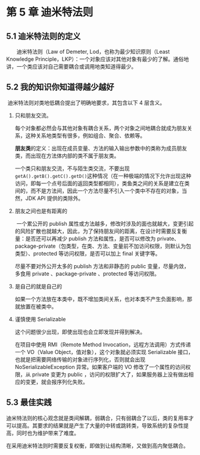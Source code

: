 # 第 5 章 迪米特法则

## 5.1 迪米特法则的定义
　　迪米特法则（Law of Demeter, Lod，也称为最少知识原则（Least Knowledge Principle，LKP）：一个对象应该对其他对象有最少的了解。通俗地讲，一个类应该对自己需要耦合或调用地类知道得最少。

## 5.2 我的知识你知道得越少越好

​	迪米特法则对类地低耦合提出了明确地要求，其包含以下 4 层含义。

1. 只和朋友交流。

   每个对象都必然会与其他对象有耦合关系，两个对象之间地耦合就成为朋友关系，这种关系地类型有很多，例如组合、聚合、依赖等。

   **朋友类**的定义：出现在成员变量、方法的输入输出参数中的类称为成员朋友类，而出现在方法体内部的类不属于朋友类。

   一个类只和朋友交流，不与陌生类交流，不要出现 `getA().getB().getC().getD()`这种情况（在一种极端的情况下允许出现这种访问，即每一个点号后面的返回类型都相同），类鱼类之间的关系是建立在类间的，而不是方法间，因此一个方法尽量不引入一个类中不存在的对象，当然，JDK API 提供的类除外。

2. 朋友之间也是有距离的

   ​	一个累公开的 publish 属性或方法越多，修改时涉及的面也就越大，变更引起的风险扩散也就越大，因此，为了保持朋友间的距离，在设计时需要反复衡量：是否还可以再减少 publish 方法和属性，是否可以修改为 private、package-private（包类型，在类、方法、变量前不加访问权限，则默认为包类型）、protected 等访问权限，是否可以加上 final 关键字等。

   尽量不要对外公开太多的 publish 方法和非静态的 public 变量，尽量内敛，多食用 private 、package-private 、protected 等访问权限。

3. 是自己的就是自己的

   如果一个方法放在本类中，既不增加类间关系，也对本类不产生负面影响，那就放置在被类中。

4. 谨慎使用 Serializable

   这个问题很少出现，即使出现也会立即发现并得到解决。

   在项目中使用 RMI（Remote Method Invocation，远程方法调用）方式传递一个 VO（Value Object，值对象），这个对象就必须实现 Serializable 接口，也就是把需要网络传输的对象进行序列化，否则就会出现 NoSerializableException 异常。如果客户端的 VO 修改了一个属性的访问权限，从 private 变更为 public ，访问的权限扩大了，如果服务器上没有做出相应的变更，就会报序列化失败。

## 5.3 最佳实践

​		迪米特法则的核心观念就是类间解耦，弱耦合，只有弱耦合了以后，类的复用率才可以提高。其要求的结果就是产生了大量的中转或跳转类，导致系统的复杂性提高，同时也为维护带来了难度。

​		在采用迪米特法则时需要反复权衡，即做到让结构清晰，又做到高内聚低耦合。